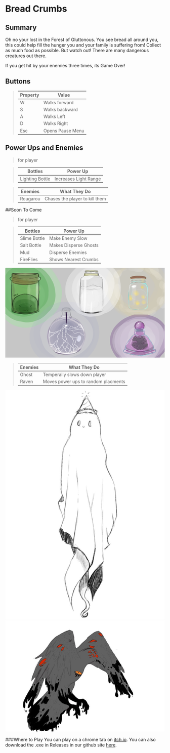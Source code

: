 # Bread Crumbs

## Summary
Oh no your lost in the Forest of Gluttonous. You see bread all around you, this could help fill the hunger you and your family is suffering from! 
Collect as much food as possible. But watch out! There are  many dangerous creatures out there. 

If you get hit by your enemies three times, its Game Over! 

## Buttons
> **Property**  | **Value**
> ---------------|--------------------------------
> W            | Walks forward
> S             | Walks backward
> A             | Walks Left
> D             | Walks Right
>Esc          | Opens Pause Menu

## Power Ups and Enemies

>for player

> **Bottles**  | **Power Up**
> -------------------------|--------------------------------
> Lighting Bottle | Increases Light Range

> **Enemies**  | **What They Do**
> -------------------------|--------------------------------
> Rougarou | Chases the player to kill them

##Soon To Come

>for player

> **Bottles**  | **Power Up**
> -------------------------|--------------------------------
> Slime Bottle | Make Enemy Slow
> Salt Bottle | Makes Disperse Ghosts
> Mud | Disperse Enemies
> FireFlies | Shows Nearest Crumbs

![Power Ups Design](Images/PowerUps.png)

> **Enemies**  | **What They Do**
> -------------------------|--------------------------------
> Ghost | Temperaily slows down player
> Raven | Moves power ups to random placments

![Ghost Design](Images/Ghost.jpg)
![Raven Design](Images/Raven.jpg)

###Where to Play
You can play on a chrome tab on [itch.io][itchio].
You can also download the .exe in Releases in our github site [here][github.exe].

[itchio]: https://gluttonproductions.itch.io/bread-crumbs
[github.exe]:https://github.com/NicholasPhJordan/BreadCrumbs/releases
